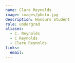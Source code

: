 ```yaml
---
name: Clare Reynolds
image: images/photo.jpg
description: Honours Student
role: undergrad
aliases:
  - C. Reynolds
  - C Reynolds
  - Clare Reynolds
links:
  email: 
---
```



